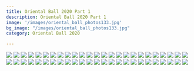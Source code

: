 ```yaml
---
title: Oriental Ball 2020 Part 1
description: Oriental Ball 2020 Part 1
image: '/images/oriental_ball_photos133.jpg'
bg_image: "/images/oriental_ball_photos133.jpg"
category: Oriental Ball 2020

---
```

![](/images/oriental_ball_photos1.jpg)
![](/images/oriental_ball_photos2.jpg)
![](/images/oriental_ball_photos3.jpg)
![](/images/oriental_ball_photos4.jpg)
![](/images/oriental_ball_photos5.jpg)
![](/images/oriental_ball_photos6.jpg)
![](/images/oriental_ball_photos7.jpg)
![](/images/oriental_ball_photos8.jpg)
![](/images/oriental_ball_photos9.jpg)
![](/images/oriental_ball_photos10.jpg)
![](/images/oriental_ball_photos11.jpg)
![](/images/oriental_ball_photos12.jpg)
![](/images/oriental_ball_photos13.jpg)
![](/images/oriental_ball_photos14.jpg)
![](/images/oriental_ball_photos15.jpg)
![](/images/oriental_ball_photos16.jpg)
![](/images/oriental_ball_photos17.jpg)
![](/images/oriental_ball_photos18.jpg)
![](/images/oriental_ball_photos19.jpg)
![](/images/oriental_ball_photos20.jpg)
![](/images/oriental_ball_photos21.jpg)
![](/images/oriental_ball_photos22.jpg)
![](/images/oriental_ball_photos23.jpg)
![](/images/oriental_ball_photos24.jpg)
![](/images/oriental_ball_photos25.jpg)
![](/images/oriental_ball_photos26.jpg)
![](/images/oriental_ball_photos27.jpg)
![](/images/oriental_ball_photos28.jpg)
![](/images/oriental_ball_photos29.jpg)
![](/images/oriental_ball_photos30.jpg)
![](/images/oriental_ball_photos31.jpg)
![](/images/oriental_ball_photos32.jpg)
![](/images/oriental_ball_photos33.jpg)
![](/images/oriental_ball_photos34.jpg)
![](/images/oriental_ball_photos35.jpg)
![](/images/oriental_ball_photos36.jpg)
![](/images/oriental_ball_photos37.jpg)
![](/images/oriental_ball_photos38.jpg)
![](/images/oriental_ball_photos39.jpg)
![](/images/oriental_ball_photos40.jpg)
![](/images/oriental_ball_photos41.jpg)
![](/images/oriental_ball_photos42.jpg)
![](/images/oriental_ball_photos43.jpg)
![](/images/oriental_ball_photos44.jpg)
![](/images/oriental_ball_photos45.jpg)
![](/images/oriental_ball_photos46.jpg)
![](/images/oriental_ball_photos47.jpg)
![](/images/oriental_ball_photos48.jpg)
![](/images/oriental_ball_photos49.jpg)
![](/images/oriental_ball_photos50.jpg)

